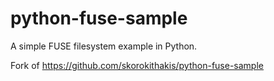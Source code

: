 # python-fuse-sample

A simple FUSE filesystem example in Python. 

Fork of https://github.com/skorokithakis/python-fuse-sample
